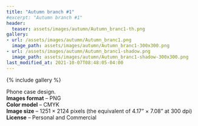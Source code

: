 ```yaml
---
title: "Autumn branch #1"
#excerpt: "Autumn branch #1"
header:
  teaser: assets/images/autumn/Autumn_branc1-th.png
gallery:
- url: /assets/images/autumn/Autumn_branc1.png
  image_path: assets/images/autumn/Autumn_branc1-300x300.png
- url: /assets/images/autumn/Autumn_branc1-shadow.png
  image_path: assets/images/autumn/Autumn_branc1-shadow-300x300.png
last_modified_at: 2021-10-07T08:48:05-04:00
---
```


{% include gallery %}

Phone case design.<br/>
**Images format** – PNG<br/>
**Color model** – CMYK<br/>
**Image size** – 1251 × 2124 pixels (the equivalent of 4.17” × 7.08” at 300 dpi)<br/>
**License** – Personal and Commercial<br/><br/>
